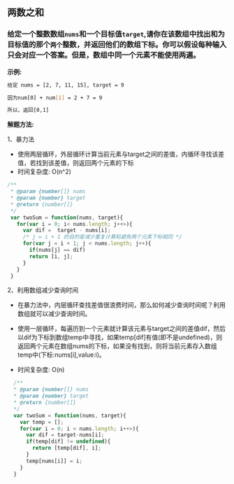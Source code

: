 ## 两数之和

### 给定一个整数数组`nums`和一个目标值`target`,请你在该数组中找出和为目标值的那个`两个`整数，并返回他们的数组下标。你可以假设每种输入只会对应一个答案。但是，数组中同一个元素不能使用两遍。


**示例:**

```sh
给定 nums = [2, 7, 11, 15], target = 9

因为num[0] + num[1] = 2 + 7 = 9

所以，返回[0,1]
```

**解题方法:**

1、暴力法

 - 使用两层循环，外层循环计算当前元素与target之间的差值，内循环寻找该差值，若找到该差值，则返回两个元素的下标
 - 时间复杂度: O(n^2)
 

```javascript
/**
 * @param {number[]} nums
 * @param {number} target
 * @return {number[]}
 */
 var twoSum = function(nums, target){
   for(var i = 0; i< nums.length; j++>){
     var dif =  target - nums[i];
     /* j = i + 1 的目的是减少重复计算和避免两个元素下标相同 */
     for(var j = i + 1; j < nums.length; j++){
       if(nums[j] == dif)
       return [i, j];
     }
   }
 }
```

2、利用数组减少查询时间

  - 在暴力法中，内层循环查找差值很浪费时间，那么如何减少查询时间呢？利用数组就可以减少查询时间。
  - 使用一层循环，每遍历到一个元素就计算该元素与target之间的差值dif，然后以dif为下标到数组temp中寻找，如果temp[dif]有值(即不是undefined)，则返回两个元素在数组nums的下标，如果没有找到，则将当前元素存入数组temp中(下标:nums[i],value:i)。

  - 时间复杂度: O(n)


```javascript
  /**
  * @param {number[]} nums
  * @param {number} target
  * @return {number[]}
  */
  var twoSum = function(nums, target){
    var temp = [];
    for(var i = 0; i < nums.length; i++>){
      var dif = target-nums[i];
      if(temp[dif] != undefined){
        return [temp[dif], i];
      }
      temp[nums[i]] = i;
    }
  }
```